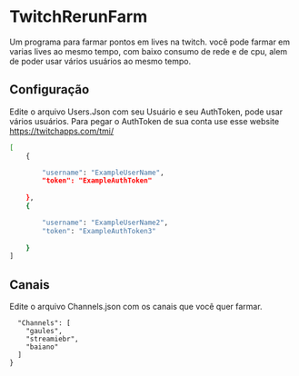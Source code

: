 # TwitchRerunFarm

Um programa para farmar pontos em lives na twitch. você pode farmar em varias lives ao mesmo tempo, com baixo consumo de rede e de cpu, alem de poder usar vários usuários ao mesmo tempo.

## Configuração

Edite o arquivo Users.Json com seu Usuário e seu AuthToken, pode usar vários usuários. Para pegar o AuthToken de sua conta use esse website https://twitchapps.com/tmi/

```bash
[
	{

		"username": "ExampleUserName",
		"token": "ExampleAuthToken"
    
	},
    {

		"username": "ExampleUserName2",
		"token": "ExampleAuthToken3"
    
	}
]
```

## Canais

Edite o arquivo Channels.json com os canais que você quer farmar.

```{
  "Channels": [
    "gaules",
    "streamiebr",
	"baiano"
  ]
}
```
